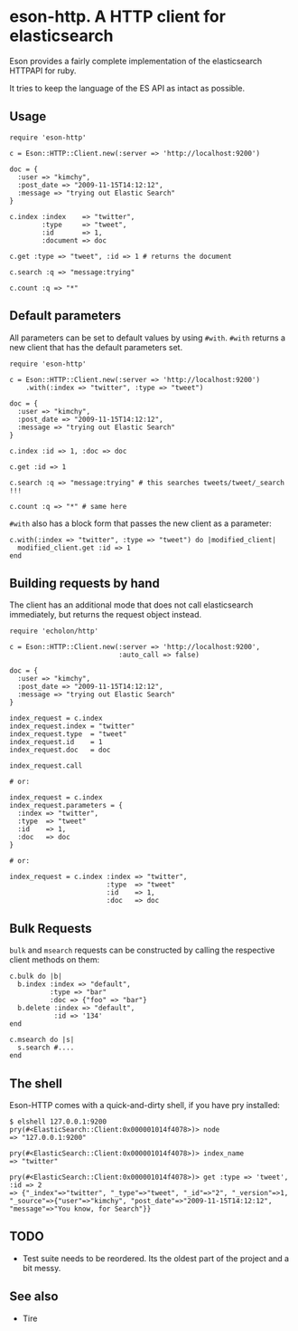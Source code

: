# eson-http. A HTTP client for elasticsearch

Eson provides a fairly complete implementation of the elasticsearch HTTPAPI for ruby.

It tries to keep the language of the ES API as intact as possible.

## Usage

    require 'eson-http'

    c = Eson::HTTP::Client.new(:server => 'http://localhost:9200')
    
    doc = {
      :user => "kimchy",
      :post_date => "2009-11-15T14:12:12",
      :message => "trying out Elastic Search"
    }

    c.index :index    => "twitter",
            :type     => "tweet",
            :id       => 1,
            :document => doc

    c.get :type => "tweet", :id => 1 # returns the document

    c.search :q => "message:trying"

    c.count :q => "*"

## Default parameters

All parameters can be set to default values by using `#with`. `#with` returns a new client that has the default parameters set.

    require 'eson-http'

    c = Eson::HTTP::Client.new(:server => 'http://localhost:9200')
        .with(:index => "twitter", :type => "tweet")

    doc = {
      :user => "kimchy",
      :post_date => "2009-11-15T14:12:12",
      :message => "trying out Elastic Search"
    }

    c.index :id => 1, :doc => doc

    c.get :id => 1

    c.search :q => "message:trying" # this searches tweets/tweet/_search !!!

    c.count :q => "*" # same here

`#with` also has a block form that passes the new client as a parameter:

    c.with(:index => "twitter", :type => "tweet") do |modified_client|
      modified_client.get :id => 1
    end

## Building requests by hand

The client has an additional mode that does not call elasticsearch  immediately, but returns the request object instead.

    require 'echolon/http'

    c = Eson::HTTP::Client.new(:server => 'http://localhost:9200',
                               :auto_call => false)
    
    doc = {
      :user => "kimchy",
      :post_date => "2009-11-15T14:12:12",
      :message => "trying out Elastic Search"
    }

    index_request = c.index
    index_request.index = "twitter"
    index_request.type  = "tweet"
    index_request.id    = 1
    index_request.doc   = doc

    index_request.call

    # or:

    index_request = c.index
    index_request.parameters = {
      :index => "twitter",
      :type  => "tweet"
      :id    => 1,
      :doc   => doc
    }

    # or:

    index_request = c.index :index => "twitter",
                            :type  => "tweet"
                            :id    => 1,
                            :doc   => doc

## Bulk Requests

`bulk` and `msearch` requests can be constructed by calling the respective client methods on them:


    c.bulk do |b|
      b.index :index => "default",
              :type => "bar"
              :doc => {"foo" => "bar"}
      b.delete :index => "default",
               :id => '134'
    end
    
    c.msearch do |s|
      s.search #....
    end

## The shell

Eson-HTTP comes with a quick-and-dirty shell, if you have pry installed:

    $ elshell 127.0.0.1:9200
    pry(#<ElasticSearch::Client:0x000001014f4078>)> node
    => "127.0.0.1:9200"

    pry(#<ElasticSearch::Client:0x000001014f4078>)> index_name
    => "twitter"

    pry(#<ElasticSearch::Client:0x000001014f4078>)> get :type => 'tweet', :id => 2
    => {"_index"=>"twitter", "_type"=>"tweet", "_id"=>"2", "_version"=>1, "_source"=>{"user"=>"kimchy", "post_date"=>"2009-11-15T14:12:12", "message"=>"You know, for Search"}}
    

## TODO

* Test suite needs to be reordered. Its the oldest part of the project and a bit messy.

## See also

* Tire